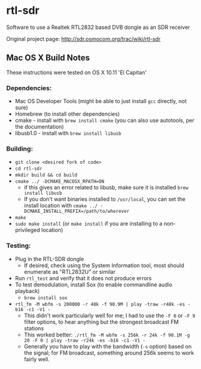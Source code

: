 rtl-sdr
=======

Software to use a Realtek RTL2832 based DVB dongle as an SDR receiver

Original project page: http://sdr.osmocom.org/trac/wiki/rtl-sdr

Mac OS X Build Notes
--------------------

These instructions were tested on OS X 10.11 'El Capitan'

### Dependencies:

* Mac OS Developer Tools (might be able to just install `gcc` directly, not sure)
* Homebrew (to install other dependencies)
* cmake - install with `brew install cmake` (you can also use autotools, per the documentation)
* libusb1.0 - install with `brew install libusb` 

### Building:

* `git clone <desired fork of code>`
* `cd rtl-sdr`
* `mkdir build && cd build`
* `cmake ../ -DCMAKE_MACOSX_RPATH=ON` 
  * if this gives an error related to libusb, make sure it is installed `brew install libusb`
  * If you don't want binaries installed to `/usr/local`, you can set the install location
    with `cmake ../ -DCMAKE_INSTALL_PREFIX=/path/to/wherever`
* `make` 
* `sudo make install` (or `make install` if you are installing to a non-privileged location)

### Testing:

* Plug in the RTL-SDR dongle
  * If desired, check using the System Information tool, most should enumerate as 
    "RTL2832U" or similar
* Run `rtl_test` and verify that it does not produce errors
* To test demodulation, install Sox (to enable commandline audio playback)
  * `brew install sox`
* `rtl_fm -M wbfm -s 200000 -r 48k -f 90.9M | play -traw -r48k -es -b16 -c1 -V1 -`
  * This didn't work particularly well for me; I had to use the `-F 0` or `-F 9` filter
    options, to hear anything but the strongest broadcast FM stations
  * This worked better: 
    `./rtl_fm -M wbfm -s 256k -r 24k -f 90.1M -g 20 -F 0 | play -traw -r24k -es -b16 -c1 -V1 -`
  * Generally you have to play with the bandwidth (`-s` option) based on the signal;
    for FM broadcast, something around 256k seems to work fairly well.
